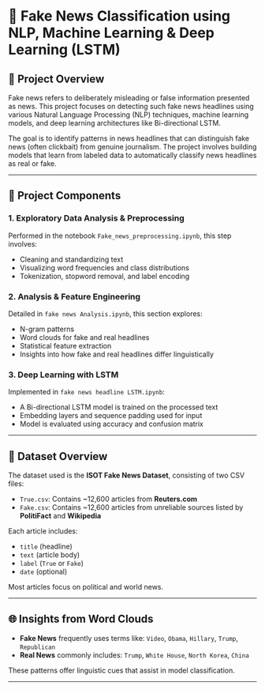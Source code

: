 # 📰 Fake News Classification using NLP, Machine Learning & Deep Learning (LSTM)

## 📌 Project Overview

Fake news refers to deliberately misleading or false information presented as news. This project focuses on detecting such fake news headlines using various Natural Language Processing (NLP) techniques, machine learning models, and deep learning architectures like Bi-directional LSTM.

The goal is to identify patterns in news headlines that can distinguish fake news (often clickbait) from genuine journalism. The project involves building models that learn from labeled data to automatically classify news headlines as real or fake.

---

## 🧠 Project Components

### 1. **Exploratory Data Analysis & Preprocessing**
Performed in the notebook `Fake_news_preprocessing.ipynb`, this step involves:
- Cleaning and standardizing text
- Visualizing word frequencies and class distributions
- Tokenization, stopword removal, and label encoding

### 2. **Analysis & Feature Engineering**
Detailed in `fake news Analysis.ipynb`, this section explores:
- N-gram patterns
- Word clouds for fake and real headlines
- Statistical feature extraction
- Insights into how fake and real headlines differ linguistically

### 3. **Deep Learning with LSTM**
Implemented in `fake news headline LSTM.ipynb`:
- A Bi-directional LSTM model is trained on the processed text
- Embedding layers and sequence padding used for input
- Model is evaluated using accuracy and confusion matrix

---

## 📁 Dataset Overview

The dataset used is the **ISOT Fake News Dataset**, consisting of two CSV files:

- `True.csv`: Contains ~12,600 articles from **Reuters.com**
- `Fake.csv`: Contains ~12,600 articles from unreliable sources listed by **PolitiFact** and **Wikipedia**

Each article includes:
- `title` (headline)
- `text` (article body)
- `label` (`True` or `Fake`)
- `date` (optional)

Most articles focus on political and world news.

---

## 🌐 Insights from Word Clouds

- **Fake News** frequently uses terms like: `Video`, `Obama`, `Hillary`, `Trump`, `Republican`
- **Real News** commonly includes: `Trump`, `White House`, `North Korea`, `China`

These patterns offer linguistic cues that assist in model classification.

---

